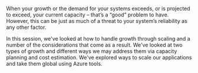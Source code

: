 When your growth or the demand for your systems exceeds, or is projected to
exceed, your current capacity – that’s a “good” problem to have. However,
this can be just as much of a threat to your system’s reliability as any
other factor.

In this session, we've looked at how to handle growth through scaling and a
number of the considerations that come as a result. We've looked at two
types of growth and different ways we may address them via capacity
planning and cost estimation. We've explored ways to scale our applications
and take them global using Azure tools.
